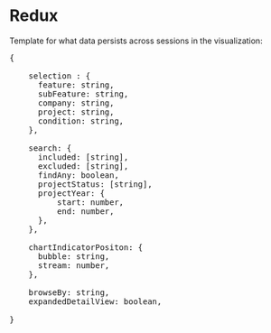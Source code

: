# Redux

Template for what data persists across sessions in the visualization:

<pre>
{

    selection : {
      feature: string,
      subFeature: string,
      company: string,
      project: string,
      condition: string,
    },

    search: {
      included: [string],
      excluded: [string],
      findAny: boolean,
      projectStatus: [string],
      projectYear: {
          start: number,
          end: number,
      },
    },

    chartIndicatorPositon: {
      bubble: string,
      stream: number,
    },

    browseBy: string,
    expandedDetailView: boolean,

}
</pre>

